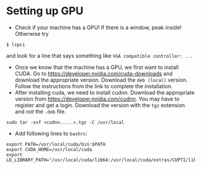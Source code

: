 # Setting up GPU

- Check if your machine has a GPU! If there is a window, peak inside! Otherwise try
```
$ lspci
```
and look for a line that says something like `VGA compatible controller: ...`
- Once we know that the machine has a GPU, we first want to install CUDA. Go to https://developer.nvidia.com/cuda-downloads and download the appropriate version. Download the `deb (local)` version. Follow the instructions from the link to complete the installation.
- After installing cuda, we need to install cudnn. Download the appropriate version from https://developer.nvidia.com/cudnn. You may have to register and get a login. Download the version with the `tgz` extension and *not* the `.deb` file. 
```
sudo tar -xvf <cudnn.....>.tgz -C /usr/local
```
- Add following lines to `bashrc`:
```
export PATH=/usr/local/cuda/bin:$PATH
export CUDA_HOME=/usr/local/cuda
export LD_LIBRARY_PATH="/usr/local/cuda/lib64:/usr/local/cuda/extras/CUPTI/lib64:$LD_LIBRARY_PATH"
```
